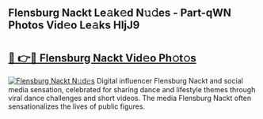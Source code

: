## Flensburg Nackt Le𝚊k𝚎d N𝚞𝚍es - Part-qWN Photos Vid𝚎o Le𝚊ks HIjJ9

# <h2><a href="http://fb34knx.evod.top/?m=Flensburg+Nackt">🔗 👉🔴 Flensburg Nackt Vid𝚎o Ph𝚘t𝚘s</a></h2>

[![Flensburg Nackt N𝚞d𝚎s](https://i.imgur.com/8V9OHl7.gif)](http://fb34knx.evod.top/?m=Flensburg+Nackt)
Digital influencer Flensburg Nackt and social media sensation, celebrated for sharing dance and lifestyle themes through viral dance challenges and short videos. The media Flensburg Nackt often sensationalizes the lives of public figures. 
